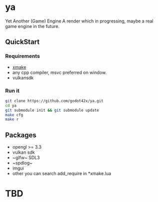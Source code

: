 
# ya

Yet Another (Game) Engine
A render which in progressing, maybe a real game engine in the future.


## QuickStart

###  Requirements
- [xmake](https://xmake.io/guide/quick-start.html)
- any cpp compiler, msvc preferred on window.
- vulkansdk

###  Run it
```sh
git clone https://github.com/godot42x/ya.git
cd ya
git submodule init && git submodule update
make cfg
make r
```

## Packages
- opengl >= 3.3
- vulkan sdk
- ~glfw~ SDL3
- ~spdlog~
- imgui
- other you can search add_require in *xmake.lua


# TBD
